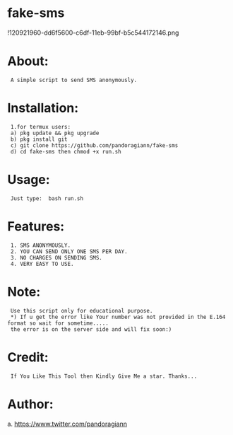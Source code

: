 # fake-sms
!120921960-dd6f5600-c6df-11eb-99bf-b5c544172146.png

# About:
     A simple script to send SMS anonymously.

# Installation:
     1.for termux users:
     a) pkg update && pkg upgrade
     b) pkg install git
     c) git clone https://github.com/pandoragiann/fake-sms
     d) cd fake-sms then chmod +x run.sh

# Usage:
     Just type:  bash run.sh

# Features:
     1. SMS ANONYMOUSLY.
     2. YOU CAN SEND ONLY ONE SMS PER DAY.
     3. NO CHARGES ON SENDING SMS.
     4. VERY EASY TO USE.

# Note:
     Use this script only for educational purpose.
     *) If u get the error like Your number was not provided in the E.164 format so wait for sometime.....
     the error is on the server side and will fix soon:)

# Credit:
     If You Like This Tool then Kindly Give Me a star. Thanks...

# Author:
 a. https://www.twitter.com/pandoragiann
